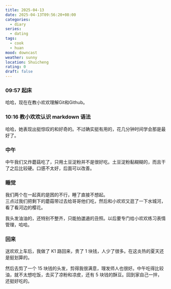 ```yaml
---
title: 2025-04-13
date: 2025-04-13T09:56:20+08:00
categories:
  - diary
series:
  - dating
tags:
  - cook
  - huan
mood: downcast
weather: sunny
location: Shuicheng
rating: 0
draft: false
---
```


### 09:57 起床

哈哈，现在在教小欢欢理解Git和Github。

### 10:16 教小欢欢认识 markdown 语法

哈哈，她表现出挺惊叹的和好奇的。不过确实挺有用的，花几分钟时间学会那是最好了。

### 中午

中午我们又炸蘑菇吃了，只用土豆淀粉并不是很好吃。土豆淀粉黏糊糊的，而且干了之后比较硬。口感不太好，后面可以改善。

### 睡觉

我们两个在一起真的是困的不行，睡了直接不想起。  
三点过我们把剩下的蘑菇带过去给哥哥他们吃，然后和小欢欢又逛了一下水城河，看了看河边的樱花。

我头发油油的，还特别不整齐，只能拍邋遢的丑照。以后要专门给小欢欢练习表情管理，哈哈。

### 回来

送欢欢上车后，我做了 K1 路回来，贵了 1 块钱，人少了很多。在这炎热的夏天还是挺划算的。

然后去剪了一个 15 块钱的头发，剪得我很满意，理发师人也很好。中午吃得比较油，就不太想吃饭，去买了凉粉和凉皮，还有 5 块钱的酥豆。回到家自己一拌，还挺好吃的。


